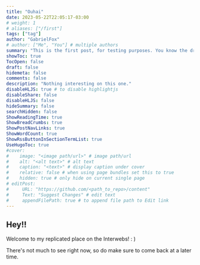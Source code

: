 ```yaml
---
title: "Ouhai"
date: 2023-05-22T22:05:17-03:00
# weight: 1
# aliases: ["/first"]
tags: ["tag"]
author: "GabrielFox"
# author: ["Me", "You"] # multiple authors
summary: "This is the first post, for testing purposes. You know the drill."
showToc: true
TocOpen: false
draft: false
hidemeta: false
comments: false
description: "Nothing interesting on this one."
disableHLJS: true # to disable highlightjs
disableShare: false
disableHLJS: false
hideSummary: false
searchHidden: false
ShowReadingTime: true
ShowBreadCrumbs: true
ShowPostNavLinks: true
ShowWordCount: true
ShowRssButtonInSectionTermList: true
UseHugoToc: true
#cover:
#    image: "<image path/url>" # image path/url
#    alt: "<alt text>" # alt text
#    caption: "<text>" # display caption under cover
#    relative: false # when using page bundles set this to true
#    hidden: true # only hide on current single page
# editPost:
#     URL: "https://github.com/<path_to_repo>/content"
#     Text: "Suggest Changes" # edit text
#     appendFilePath: true # to append file path to Edit link
---
```


## Hey!!

Welcome to my replicated place on the Interwebs! : )

There's not much to see right now, so do make sure to come back at a later time.
